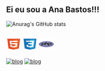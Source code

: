 ## Ei eu sou a Ana Bastos!!!
![Anurag's GitHub stats](https://github-readme-stats.vercel.app/api?username=anabastoslps&show_icons=true&theme=radical)



<div style="display: inline_block"><br>
  <img align="center" alt="Ana-HTML" height="30" width="40" src="https://raw.githubusercontent.com/devicons/devicon/master/icons/html5/html5-original.svg">
  <img align="center" alt="Ana-CSS" height="30" width="40" src="https://raw.githubusercontent.com/devicons/devicon/master/icons/css3/css3-original.svg">
  <img align="center" alt="Ana-PHP" height="30" width="40" src="https://raw.githubusercontent.com/devicons/devicon/master/icons/php/php-original.svg">
</div>
  
  ### 
[![blog](https://img.shields.io/badge/LinkedIn-0077B5?style=for-the-badge&logo=linkedin&logoColor=white)](https://www.linkedin.com/in/anabastoslps5/) [![blog](https://img.shields.io/badge/Gmail-D14836?style=for-the-badge&logo=gmail&logoColor=white)](https://mail.google.com/mail/u/0/?tab=rm&ogbl#inbox)
  

